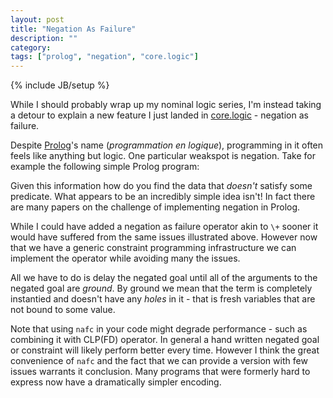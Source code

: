 ```yaml
---
layout: post
title: "Negation As Failure"
description: ""
category: 
tags: ["prolog", "negation", "core.logic"]
---
```

{% include JB/setup %}

While I should probably wrap up my nominal logic series, I'm instead
taking a detour to explain a new feature I just landed in
[core.logic](http://github.com/clojure/core.logic) - negation as
failure.

Despite [Prolog](http://en.wikipedia.org/wiki/Prolog)'s name
(*programmation en logique*), programming in it often feels like
anything but logic. One particular weakspot is negation. Take for
example the following simple Prolog program:

Given this information how do you find the data that *doesn't* satisfy
some predicate. What appears to be an incredibly simple idea isn't! In
fact there are many papers on the challenge of implementing negation
in Prolog.

While I could have added a negation as failure operator akin to `\+`
sooner it would have suffered from the same issues illustrated
above. However now that we have a generic constraint programming
infrastructure we can implement the operator while avoiding many the
issues.

All we have to do is delay the negated goal until all of the arguments
to the negated goal are *ground*. By ground we mean that the term is
completely instantied and doesn't have any *holes* in it - that is
fresh variables that are not bound to some value.

Note that using `nafc` in your code might degrade performance - such
as combining it with CLP(FD) operator. In general a hand written
negated goal or constraint will likely perform better every
time. However I think the great convenience of `nafc` and the fact
that we can provide a version with few issues warrants it
conclusion. Many programs that were formerly hard to express now have
a dramatically simpler encoding.
